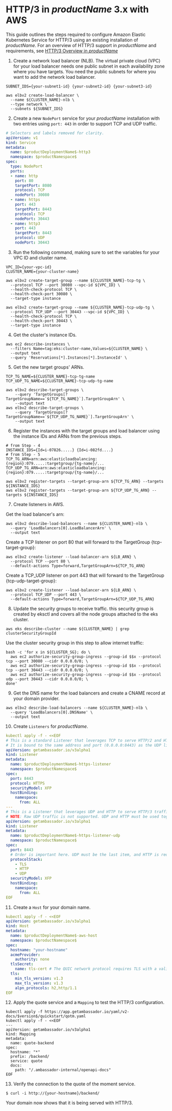
# HTTP/3 in $productName$ 3.x with AWS

This guide outlines the steps required to configure Amazon Elastic Kubernetes Service for HTTP/3 using an existing installation of $productName$.
For an overview of HTTP/3 support in $productName$ and requirements, see [HTTP/3 Overview in $productName$](../../topics/running/http3)


1. Create a network load balancer (NLB).
The virtual private cloud (VPC) for your load balancer needs one public subnet in each availability zone where you have targets. You need the public subnets for where you want to add the network load balancer.
```shell
SUBNET_IDS={your-subnet1-id} {your-subnet2-id} {your-subnet3-id}

aws elbv2 create-load-balancer \
  --name ${CLUSTER_NAME}-nlb \
  --type network \
  --subnets ${SUBNET_IDS}
```

2. Create a new `NodePort` service for your $productName$ installation with two entries using `port: 443` in order to support TCP and UDP traffic.
```yaml
# Selectors and labels removed for clarity.
apiVersion: v1
kind: Service
metadata:
  name: $productDeploymentName$-http3
  namespace: $productNamespace$
spec:
  type: NodePort
  ports:
  - name: http
    port: 80
    targetPort: 8080
    protocol: TCP
    nodePort: 30080
  - name: https
    port: 443
    targetPort: 8443
    protocol: TCP
    nodePort: 30443
  - name: http3
    port: 443
    targetPort: 8443
    protocol: UDP
    nodePort: 30443
```

3. Run the following command, making sure to set the variables for your VPC ID and cluster name.
```shell
VPC_ID={your-vpc-id}
CLUSTER_NAME={your-cluster-name}

aws elbv2 create-target-group --name ${CLUSTER_NAME}-tcp-tg \
  --protocol TCP --port 30080 --vpc-id ${VPC_ID} \
  --health-check-protocol TCP \
  --health-check-port 30080 \
  --target-type instance

aws elbv2 create-target-group --name ${CLUSTER_NAME}-tcp-udp-tg \
  --protocol TCP_UDP --port 30443 --vpc-id ${VPC_ID} \
  --health-check-protocol TCP \
  --health-check-port 30443 \
  --target-type instance
```

4. Get the cluster's instance IDs.
```shell
aws ec2 describe-instances \
  --filters Name=tag:eks:cluster-name,Values=${CLUSTER_NAME} \
  --output text
  --query 'Reservations[*].Instances[*].InstanceId' \
```

5. Get the new target groups' ARNs.
```shell
TCP_TG_NAME=${CLUSTER_NAME}-tcp-tg-name
TCP_UDP_TG_NAME=${CLUSTER_NAME}-tcp-udp-tg-name

aws elbv2 describe-target-groups \
    --query 'TargetGroups[?TargetGroupName==`${TCP_TG_NAME}`].TargetGroupArn' \
    --output text
aws elbv2 describe-target-groups \
    --query 'TargetGroups[?TargetGroupName==`${TCP_UDP_TG_NAME}`].TargetGroupArn' \
    --output text
```

6. Register the instances with the target groups and load balancer using the instance IDs and ARNs from the previous steps.
```shell
# from Step - 4
INSTANCE_IDS={Id=i-07826.....} {Id=i-082fd....}
# from Step - 5
TCP_TG_ARN=arn:aws:elasticloadbalancing:{region}:079.....:targetgroup/{tg-name}/...
TCP_UDP_TG_ARN=arn:aws:elasticloadbalancing:{region}:079.....:targetgroup/{tg-name}/...

aws elbv2 register-targets --target-group-arn ${TCP_TG_ARN} --targets ${INSTANCE_IDS}
aws elbv2 register-targets --target-group-arn ${TCP_UDP_TG_ARN} --targets ${INSTANCE_IDS}
```

7. Create listeners in AWS.

Get the load balancer's arn:
```shell
aws elbv2 describe-load-balancers --name ${CLUSTER_NAME}-nlb \
  --query 'LoadBalancers[0].LoadBalancerArn' \
  --output text
```

Create a TCP listener on port 80 that will forward to the TargetGroup {tcp-target-group}:
```shell
aws elbv2 create-listener --load-balancer-arn ${LB_ARN} \
  --protocol TCP --port 80 \
  --default-actions Type=forward,TargetGroupArn=${TCP_TG_ARN}
```

Create a TCP_UDP listener on port 443 that will forward to the TargetGroup {tcp-udp-target-group}:
```shell
aws elbv2 create-listener --load-balancer-arn ${LB_ARN} \
  --protocol TCP_UDP --port 443 \
  --default-actions Type=forward,TargetGroupArn=${TCP_UDP_TG_ARN}
```

8. Update the security groups to receive traffic.
this security group is created by eksctl and covers all the node groups attached to the eks cluster.
```shell
aws eks describe-cluster --name ${CLUSTER_NAME} | grep clusterSecurityGroupId
```

Use the cluster security group in this step to allow internet traffic:
```shell
bash -c 'for x in ${CLUSTER_SG}; do \
  aws ec2 authorize-security-group-ingress --group-id $$x --protocol tcp --port 30080 --cidr 0.0.0.0/0; \
  aws ec2 authorize-security-group-ingress --group-id $$x --protocol tcp --port 30443 --cidr 0.0.0.0/0; \
  aws ec2 authorize-security-group-ingress --group-id $$x --protocol udp --port 30443 --cidr 0.0.0.0/0; \
done'
```

9. Get the DNS name for the load balancers and create a CNAME record at your domain provider.
```shell
aws elbv2 describe-load-balancers --name ${CLUSTER_NAME}-nlb \
  --query 'LoadBalancers[0].DNSName' \
  --output text
```

10. Create `Listeners` for $productName$.
```yaml
kubectl apply -f - <<EOF
# This is a standard Listener that leverages TCP to serve HTTP/2 and HTTP/1.1 traffic.
# It is bound to the same address and port (0.0.0.0:8443) as the UDP listener.
apiVersion: getambassador.io/v3alpha1
kind: Listener
metadata:
  name: $productDeploymentName$-https-listener
  namespace: $productNamespace$
spec:
  port: 8443
  protocol: HTTPS
  securityModel: XFP
  hostBinding:
    namespace:
      from: ALL
---
# This is a Listener that leverages UDP and HTTP to serve HTTP/3 traffic.
# NOTE: Raw UDP traffic is not supported. UDP and HTTP must be used together.
apiVersion: getambassador.io/v3alpha1
kind: Listener
metadata:
  name: $productDeploymentName$-https-listener-udp
  namespace: $productNamespace$
spec:
  port: 8443
  # Order is important here. UDP must be the last item, and HTTP is required.
  protocolStack:
    - TLS
    - HTTP
    - UDP
  securityModel: XFP
  hostBinding:
    namespace:
      from: ALL
EOF
```

11. Create a `Host` for your domain name.
```yaml
kubectl apply -f - <<EOF
apiVersion: getambassador.io/v3alpha1
kind: Host
metadata:
  name: $productDeploymentName$-aws-host
  namespace: $productNamespace$
spec:
  hostname: "your-hostname"
  acmeProvider:
    authority: none
  tlsSecret:
    name: tls-cert # The QUIC network protocol requires TLS with a valid certificate
  tls:
    min_tls_version: v1.3
    max_tls_version: v1.3
    alpn_protocols: h2,http/1.1
EOF
```

12. Apply the quote service and a `Mapping` to test the HTTP/3 configuration.
```shell
kubectl apply -f https://app.getambassador.io/yaml/v2-docs/$version$/quickstart/qotm.yaml
kubectl apply -f - <<EOF
---
apiVersion: getambassador.io/v3alpha1
kind: Mapping
metadata:
  name: quote-backend
spec:
  hostname: "*"
  prefix: /backend/
  service: quote
  docs:
    path: "/.ambassador-internal/openapi-docs"
EOF
```

13. Verify the connection to the quote of the moment service.
```shell
$ curl -i http://{your-hostname}/backend/
```

Your domain now shows that it is being served with HTTP/3.
